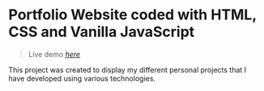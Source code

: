 # Portfolio Website coded with HTML, CSS and Vanilla JavaScript

> Live demo [_here_](https://senorindependiente.github.io/Portfolio-Website)


This project was created to display my different personal projects that I have developed using various technologies. 